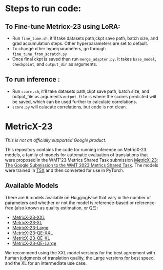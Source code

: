 # Steps to run code: 
## To Fine-tune Metricx-23 using LoRA: 
- Run `fine_tune.sh`, it'll take datasets path,ckpt save path, batch size, and grad accumulation steps. Other hyperparameters are set to default. 
- To change other hyperparameters, go through `fine_tune_from_scratch.py`
- Once final ckpt is saved then run `merge_adapter.py`. It takes `base_model`, `checkpoint`, and `output_dir` as arguments.
## To run inference :
- Run `score.sh`, it'll take datasets path,ckpt save path, batch size, and output_file as arguments.`output_file` is where the scores predicted will be saved, which can be used further to calculate correlations.
- `score.py` will calucate correlations, but code is not clean.
 


# MetricX-23

*This is not an officially supported Google product.*

This repository contains the code for running inference on MetricX-23 models,
a family of models for automatic evaluation of translations that were proposed
in the WMT'23 Metrics Shared Task submission
[MetricX-23: The Google Submission to the WMT 2023 Metrics Shared Task](https://aclanthology.org/2023.wmt-1.63/).
The models were trained in [T5X](https://github.com/google-research/t5x) and
then converted for use in PyTorch.

## Available Models
There are 6 models available on HuggingFace that vary in the number of
parameters and whether or not the model is reference-based or reference-free
(also known as quality estimation, or QE):

* [MetricX-23-XXL](https://huggingface.co/google/metricx-23-xxl-v2p0)
* [MetricX-23-XL](https://huggingface.co/google/metricx-23-xl-v2p0)
* [MetricX-23-Large](https://huggingface.co/google/metricx-23-large-v2p0)
* [MetricX-23-QE-XXL](https://huggingface.co/google/metricx-23-qe-xxl-v2p0)
* [MetricX-23-QE-XL](https://huggingface.co/google/metricx-23-qe-xl-v2p0)
* [MetricX-23-QE-Large](https://huggingface.co/google/metricx-23-qe-large-v2p0)

We recommend using the XXL model versions for the best agreement with human
judgments of translation quality, the Large versions for best speed, and the
XL for an intermediate use case.


